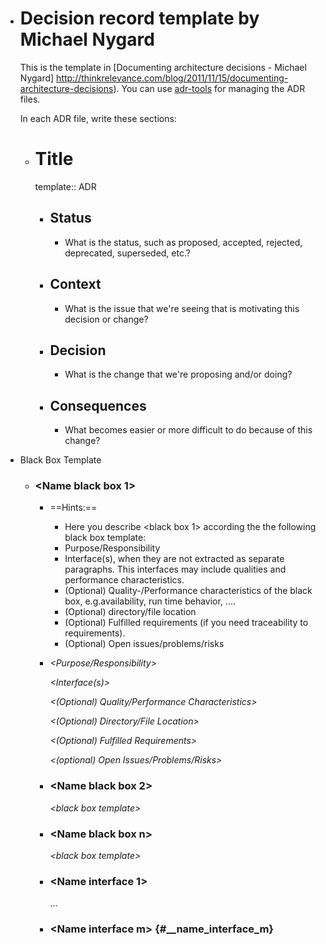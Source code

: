 - # Decision record template by Michael Nygard
  
  This is the template in [Documenting architecture decisions - Michael Nygard] http://thinkrelevance.com/blog/2011/11/15/documenting-architecture-decisions). You can use [adr-tools](https://github.com/npryce/adr-tools) for managing the ADR files.
  
  In each ADR file, write these sections:
	- # Title
	  template:: ADR
		- ## Status
			- What is the status, such as proposed, accepted, rejected, deprecated, superseded, etc.?
		- ## Context
			- What is the issue that we're seeing that is motivating this decision or change?
		- ## Decision
			- What is the change that we're proposing and/or doing?
		- ## Consequences
			- What becomes easier or more difficult to do because of this change?
- Black Box Template
	- ### \<Name black box 1>
		- ==Hints:==
			- Here you describe \<black box 1> according the the following black box template:
			- Purpose/Responsibility
			- Interface(s), when they are not extracted as separate paragraphs.
			    This interfaces may include qualities and performance characteristics.
			- (Optional) Quality-/Performance characteristics of the black box, e.g.availability, run time behavior, ....
			- (Optional) directory/file location
			- (Optional) Fulfilled requirements (if you need traceability to requirements).
			- (Optional) Open issues/problems/risks
		- *\<Purpose/Responsibility>*
		  
		  *\<Interface(s)>*
		  
		  *\<(Optional) Quality/Performance Characteristics>*
		  
		  *\<(Optional) Directory/File Location>*
		  
		  *\<(Optional) Fulfilled Requirements>*
		  
		  *\<(optional) Open Issues/Problems/Risks>*
		- ### \<Name black box 2>
		  
		  *\<black box template>*
		- ### \<Name black box n>
		  
		  *\<black box template>*
		- ### \<Name interface 1>
		  
		  ...
		- ### \<Name interface m> {#__name_interface_m}